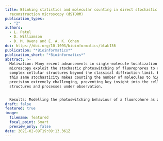 ```yaml
---
title: Blinking statistics and molecular counting in direct stochastic
  reconstruction microscopy (dSTORM)
publication_types:
  - "2"
authors:
  - L. Patel
  - D. Williamson
  - D. M. Owens and E. A. K. Cohen
doi: https://doi.org/10.1093/bioinformatics/btab136
publication: "*Bioinformatics*"
publication_short: "*Bioinformatics*"
abstract: >-
  Motivation: Many recent advancements in single-molecule localization
  microscopy exploit the stochastic photoswitching of fluorophores to reveal
  complex cellular structures beyond the classical diffraction limit. However,
  this same stochasticity makes counting the number of molecules to high
  precision extremely challenging, preventing key insight into the cellular
  structures and processes under observation.


  Results: Modelling the photoswitching behaviour of a fluorophore as an unobserved continuous time Markov process transitioning between a single fluorescent and multiple dark states, and fully mitigating for missed blinks and false positives, we present a method for computing the exact probability distribution for the number of observed localizations from a single photoswitching fluorophore. This is then extended to provide the probability distribution for the number of localizations in a direct stochastic optical reconstruction microscopy experiment involving an arbitrary number of molecules. We demonstrate that when training data are available to estimate photoswitching rates, the unknown number of molecules can be accurately recovered from the posterior mode of the number of molecules given the number of localizations. Finally, we demonstrate the method on experimental data by quantifying the number of adapter protein linker for activation of T cells on the cell surface of the T-cell immunological synapse.
draft: false
featured: true
image:
  filename: featured
  focal_point: Smart
  preview_only: false
date: 2021-02-09T19:09:13.361Z
---
```

